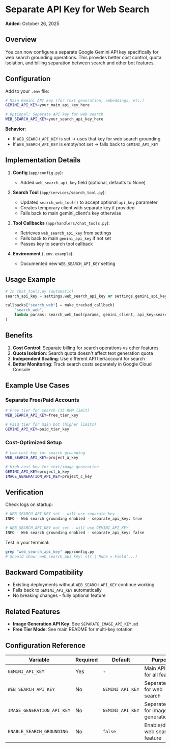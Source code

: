 # Separate API Key for Web Search

**Added**: October 26, 2025

## Overview

You can now configure a separate Google Gemini API key specifically for web search grounding operations. This provides better cost control, quota isolation, and billing separation between search and other bot features.

## Configuration

Add to your `.env` file:

```bash
# Main Gemini API key (for text generation, embeddings, etc.)
GEMINI_API_KEY=your_main_api_key_here

# Optional: Separate API key for web search
WEB_SEARCH_API_KEY=your_search_api_key_here
```

**Behavior**:

- If `WEB_SEARCH_API_KEY` is set → uses that key for web search grounding
- If `WEB_SEARCH_API_KEY` is empty/not set → falls back to `GEMINI_API_KEY`

## Implementation Details

1. **Config** (`app/config.py`):
   - Added `web_search_api_key` field (optional, defaults to None)

2. **Search Tool** (`app/services/search_tool.py`):
   - Updated `search_web_tool()` to accept optional `api_key` parameter
   - Creates temporary client with separate key if provided
   - Falls back to main gemini_client's key otherwise

3. **Tool Callbacks** (`app/handlers/chat_tools.py`):
   - Retrieves `web_search_api_key` from settings
   - Falls back to main `gemini_api_key` if not set
   - Passes key to search tool callback

4. **Environment** (`.env.example`):
   - Documented new `WEB_SEARCH_API_KEY` setting

## Usage Example

```python
# In chat_tools.py (automatic)
search_api_key = settings.web_search_api_key or settings.gemini_api_key

callbacks["search_web"] = make_tracked_callback(
    "search_web",
    lambda params: search_web_tool(params, gemini_client, api_key=search_api_key),
)
```

## Benefits

1. **Cost Control**: Separate billing for search operations vs other features
2. **Quota Isolation**: Search quota doesn't affect text generation quota
3. **Independent Scaling**: Use different API tier/account for search
4. **Better Monitoring**: Track search costs separately in Google Cloud Console

## Example Use Cases

### Separate Free/Paid Accounts

```bash
# Free tier for search (15 RPM limit)
WEB_SEARCH_API_KEY=free_tier_key

# Paid tier for main bot (higher limits)
GEMINI_API_KEY=paid_tier_key
```

### Cost-Optimized Setup

```bash
# Low-cost key for search grounding
WEB_SEARCH_API_KEY=project_a_key

# High-cost key for text/image generation
GEMINI_API_KEY=project_b_key
IMAGE_GENERATION_API_KEY=project_c_key
```

## Verification

Check logs on startup:

```bash
# WEB_SEARCH_API_KEY set - will use separate key
INFO - Web search grounding enabled - separate_api_key: true

# WEB_SEARCH_API_KEY not set - will use GEMINI_API_KEY
INFO - Web search grounding enabled - separate_api_key: false
```

Test in your terminal:

```bash
grep "web_search_api_key" app/config.py
# Should show: web_search_api_key: str | None = Field(...)
```

## Backward Compatibility

- Existing deployments without `WEB_SEARCH_API_KEY` continue working
- Falls back to `GEMINI_API_KEY` automatically
- No breaking changes - fully optional feature

## Related Features

- **Image Generation API Key**: See `SEPARATE_IMAGE_API_KEY.md`
- **Free Tier Mode**: See main README for multi-key rotation

## Configuration Reference

| Variable | Required | Default | Purpose |
|----------|----------|---------|---------|
| `GEMINI_API_KEY` | Yes | - | Main API key for all features |
| `WEB_SEARCH_API_KEY` | No | `GEMINI_API_KEY` | Separate key for web search |
| `IMAGE_GENERATION_API_KEY` | No | `GEMINI_API_KEY` | Separate key for image generation |
| `ENABLE_SEARCH_GROUNDING` | No | `false` | Enable/disable web search feature |
